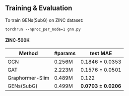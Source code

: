 
## Training & Evaluation
To train GENs(SubG) on ZINC dataset:

```torchrun --nproc_per_node=1 gnn.py```


#### ZINC-500K
Method        | #params | test MAE   |
--------------|---------|------------|
GCN          | 0.256M  | 0.1846 ± 0.0353      |
GAT          | 2.223M  | 0.1576 ± 0.0501|
Graphormer-Slim   | 0.489M  | 0.122 |
GENs(SubG) | 0.499M  | **0.0703 ± 0.0206** |
